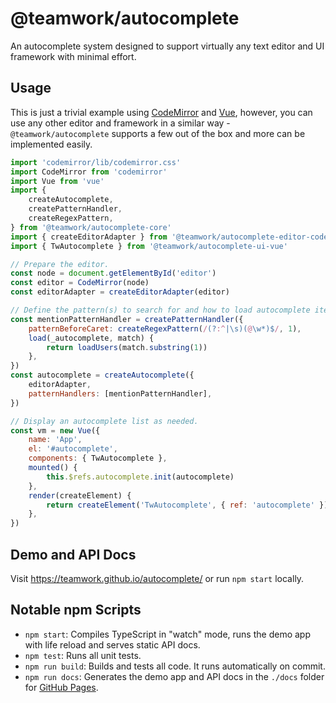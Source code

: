 # @teamwork/autocomplete

An autocomplete system designed to support virtually any text editor and UI framework with minimal effort.

## Usage

This is just a trivial example using [CodeMirror](https://codemirror.net/) and [Vue](https://vuejs.org/), however, you can use any other editor and framework in a similar way - `@teamwork/autocomplete` supports a few out of the box and more can be implemented easily.

```javascript
import 'codemirror/lib/codemirror.css'
import CodeMirror from 'codemirror'
import Vue from 'vue'
import {
    createAutocomplete,
    createPatternHandler,
    createRegexPattern,
} from '@teamwork/autocomplete-core'
import { createEditorAdapter } from '@teamwork/autocomplete-editor-codemirror'
import { TwAutocomplete } from '@teamwork/autocomplete-ui-vue'

// Prepare the editor.
const node = document.getElementById('editor')
const editor = CodeMirror(node)
const editorAdapter = createEditorAdapter(editor)

// Define the pattern(s) to search for and how to load autocomplete items.
const mentionPatternHandler = createPatternHandler({
    patternBeforeCaret: createRegexPattern(/(?:^|\s)(@\w*)$/, 1),
    load(_autocomplete, match) {
        return loadUsers(match.substring(1))
    },
})
const autocomplete = createAutocomplete({
    editorAdapter,
    patternHandlers: [mentionPatternHandler],
})

// Display an autocomplete list as needed.
const vm = new Vue({
    name: 'App',
    el: '#autocomplete',
    components: { TwAutocomplete },
    mounted() {
        this.$refs.autocomplete.init(autocomplete)
    },
    render(createElement) {
        return createElement('TwAutocomplete', { ref: 'autocomplete' })
    },
})
```

## Demo and API Docs

Visit https://teamwork.github.io/autocomplete/ or run `npm start` locally.

## Notable npm Scripts

-   `npm start`: Compiles TypeScript in "watch" mode, runs the demo app with life reload and serves static API docs.
-   `npm test`: Runs all unit tests.
-   `npm run build`: Builds and tests all code. It runs automatically on commit.
-   `npm run docs`: Generates the demo app and API docs in the `./docs` folder for [GitHub Pages](https://pages.github.com/).
